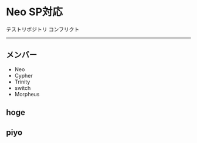 # Neo SP対応
テストリポジトリ
コンフリクト


---

## メンバー
* Neo
* Cypher
* Trinity
* switch
* Morpheus

## hoge


## piyo


